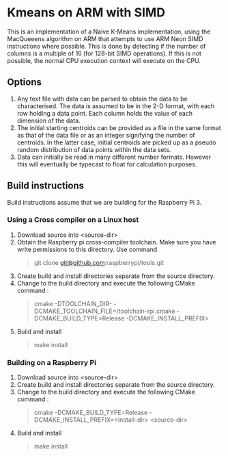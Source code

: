 # Kmeans on ARM with SIMD
This is an implementation of a Naive K-Means implementation, using the MacQueeens algorithm on ARM that attempts to use ARM Neon SIMD instructions where possible. This is done by detecting if the number of columns is a multiple of 16 (for 128-bit SIMD operations). If this is not possible, the normal CPU execution context will execute on the CPU. 


## Options 
1) Any text file with data can be parsed to obtain the data to be characterised. The data is assumed to be in the 2-D format, with each row holding a data point. Each column holds the value of each dimension of the data. 
2) The initial starting centroids can be provided as a file in the same format as that of the data file or as an integer signifying the number of centroids. In the latter case, initial centroids are picked up as a pseudo random distribution of data points within the data sets. 
3) Data can initially be read in many different number formats. However this will eventually be typecast to float for calculation purposes. 


## Build instructions
Build instructions assume that we are building for the Raspberry Pi 3. 
### Using a Cross compiler on a Linux host
1. Download source into \<source-dir\>
2. Obtain the Raspberry pi cross-compiler toolchain. Make sure you have write permissions to this directory. Use command 
   > git clone git@github.com:raspberrypi/tools.git
3. Create build and install directories separate from the source directory. 
4. Change to the build directory and execute the following CMake command : 
   > cmake -DTOOLCHAIN_DIR-<toolchain-dir> -DCMAKE_TOOLCHAIN_FILE=<source-dir>/toolchain-rpi.cmake -DCMAKE_BUILD_TYPE=Release -DCMAKE_INSTALL_PREFIX=<install-dir>  <source-dir>
5. Build and install
   > make install


### Building on a Raspberry Pi
1. Download source into \<source-dir\>
2. Create build and install directories separate from the source directory. 
3. Change to the build directory and execute the following CMake command : 
   > cmake  -DCMAKE_BUILD_TYPE=Release -DCMAKE_INSTALL_PREFIX=\<install-dir\>  \<source-dir\>
4. Build and install
   > make install
